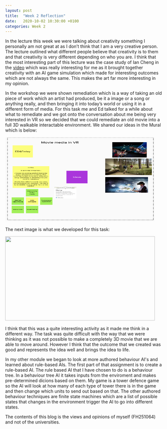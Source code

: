 ```yaml
---
layout: post
title:  "Week 2 Reflection"
date:   2020-10-02 10:30:00 +0100
categories: Week 2
---
```

In the lecture this week we were talking about creativity something I personally am not great at as I don’t think that I am a very creative person. The lecture outlined what different people believe that creativity is to them and that creativity is very different depending on who you are. I think that the most interesting part of this lecture was the case study of Ian Cheng in the <a href="https://www.youtube.com/watch?v=TO6Luilc4Bo">video</a> which was really interesting for me as it brought together creativity with an AI game simulation which made for interesting outcomes which are not always the same. This makes the art far more interesting in my opinion.

In the workshop we were shown remediation which is a way of taking an old piece of work which an artist had produced, be it a image or a song or anything really, and then bringing it into today’s world or using it in a different form of media. For this task me and Ed talked for a while about what to remediate and we got onto the conversation about me being very interested in VR so we decided that we could remediate an old movie into a full 3D walkable interactable environment. We shared our ideas in the Mural which is below:

<img src="https://raw.githubusercontent.com/f15h96/f15h96.github.io/gh-pages/Pics/VR_idea.PNG" width="480" height="270" frameBorder="0">

The next image is what we developed for this task:
 
<img src="https://raw.githubusercontent.com/f15h96/f15h96.github.io/gh-pages/Pics/Vr_movie.gif" width="480" height="270" frameBorder="0">

I think that this was a quite interesting activity as it made me think in a different way. The task was quite difficult with the way that we were thinking as it was not possible to make a completely 3D movie that we are able to move around. However I think that the outcome that we created was good and represents the idea well and brings the idea to life.

In my other module we began to look at more authored behaviour AI's and learned about rule-based AIs. The first part of that assignment is to create a rule-based AI. The rule based AI that I have chosen to do is a behaviour tree. In a behaviour tree AI it takes inputs from the enviroment and makes pre-determined dicions based on them. My game is a tower defence game so the AI will look at how many of each type of tower there is in the game and then change which units to send out based on that. The other authored behaviour techniques are finite state machines which are a list of possible states that changes in the environment trigger the AI to go into different states.

The contents of this blog is the views and opinions of myself (FH251064) and not of the universities.
